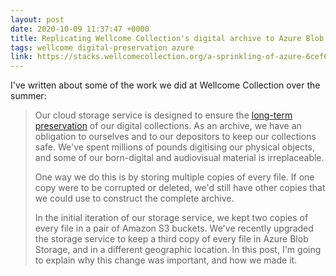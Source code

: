```yaml
---
layout: post
date: 2020-10-09 11:37:47 +0000
title: Replicating Wellcome Collection's digital archive to Azure Blob Storage
tags: wellcome digital-preservation azure
link: https://stacks.wellcomecollection.org/a-sprinkling-of-azure-6cef6e150fb2
---
```


I've written about some of the work we did at Wellcome Collection over the summer:

> Our cloud storage service is designed to ensure the [long-term preservation](https://stacks.wellcomecollection.org/building-wellcome-collections-new-archival-storage-service-3f68ff21927e) of our digital collections.
> As an archive, we have an obligation to ourselves and to our depositors to keep our collections safe.
> We've spent millions of pounds digitising our physical objects, and some of our born-digital and audiovisual material is irreplaceable.
>
> One way we do this is by storing multiple copies of every file.
> If one copy were to be corrupted or deleted, we'd still have other copies that we could use to construct the complete archive.
>
> In the initial iteration of our storage service, we kept two copies of every file in a pair of Amazon S3 buckets.
> We've recently upgraded the storage service to keep a third copy of every file in Azure Blob Storage, and in a different geographic location.
> In this post, I'm going to explain why this change was important, and how we made it.
